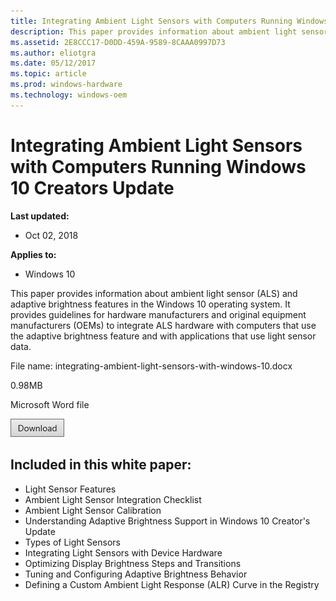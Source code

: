 ```yaml
---
title: Integrating Ambient Light Sensors with Computers Running Windows 10 Creators Update
description: This paper provides information about ambient light sensor (ALS) features in the Windows 10 operating system.
ms.assetid: 2E8CCC17-D0DD-459A-9589-8CAAA0997D73
ms.author: eliotgra
ms.date: 05/12/2017
ms.topic: article
ms.prod: windows-hardware
ms.technology: windows-oem
---
```


# Integrating Ambient Light Sensors with Computers Running Windows 10 Creators Update


**Last updated:**

-   Oct 02, 2018

**Applies to:**

-   Windows 10

This paper provides information about ambient light sensor (ALS) and adaptive brightness features in the Windows 10 operating system. It provides guidelines for hardware manufacturers and original equipment manufacturers (OEMs) to integrate ALS hardware with computers that use the adaptive brightness feature and with applications that use light sensor data.

File name: integrating-ambient-light-sensors-with-windows-10.docx

0.98MB

Microsoft Word file


[![click here to download](images/download.png)](http://download.microsoft.com/download/8/0/6/8061224B-6EDA-4162-A5D4-FA9A779E732F/integrating-ambient-light-sensors-with-windows-10.docx)

## <span id="Included_in_this_white_paper__"></span><span id="included_in_this_white_paper__"></span><span id="INCLUDED_IN_THIS_WHITE_PAPER__"></span>Included in this white paper:

-   Light Sensor Features
-   Ambient Light Sensor Integration Checklist
-   Ambient Light Sensor Calibration
-   Understanding Adaptive Brightness Support in Windows 10 Creator's Update
-   Types of Light Sensors
-   Integrating Light Sensors with Device Hardware
-   Optimizing Display Brightness Steps and Transitions
-   Tuning and Configuring Adaptive Brightness Behavior
-   Defining a Custom Ambient Light Response (ALR) Curve in the Registry




